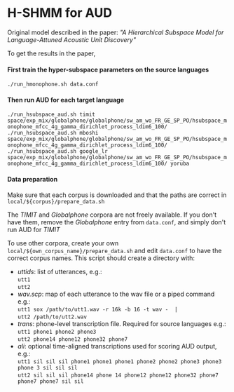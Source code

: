 # H-SHMM for AUD #
Original model described in the paper: *"A Hierarchical Subspace Model for Language-Attuned Acoustic Unit Discovery"*

To get the results in the paper,
#### First train the hyper-subspace parameters on the source languages ####
`./run_hmonophone.sh data.conf`

#### Then run AUD for each target language ####
`./run_hsubspace_aud.sh timit space/exp_mix/globalphone/globalphone/sw_am_wo_FR_GE_SP_PO/hsubspace_monophone_mfcc_4g_gamma_dirichlet_process_ldim6_100/`
`./run_hsubspace_aud.sh mboshi space/exp_mix/globalphone/globalphone/sw_am_wo_FR_GE_SP_PO/hsubspace_monophone_mfcc_4g_gamma_dirichlet_process_ldim6_100/`
`./run_hsubspace_aud.sh google_lr space/exp_mix/globalphone/globalphone/sw_am_wo_FR_GE_SP_PO/hsubspace_monophone_mfcc_4g_gamma_dirichlet_process_ldim6_100/ yoruba`

#### Data preparation ###
Make sure that each corpus is downloaded and that the paths are correct in `local/${corpus}/prepare_data.sh`

The *TIMIT* and *Globalphone* corpora are not freely available. If you don't have them, remove the *Globalphone* entry from `data.conf`, and simply don't run AUD for *TIMIT*

To use other corpora, create your own `local/${own_corpus_name}/prepare_data.sh`
and edit `data.conf` to have the correct corpus names.
This script should create a directory with:
- *uttids*: list of utterances, e.g.:  
`utt1`  
`utt2`
- *wav.scp*: map of each utterance to the wav file or a piped command e.g.:  
`utt1 sox /path/to/utt1.wav -r 16k -b 16 -t wav -  |`  
`utt2 /path/to/utt2.wav`
- *trans*: phone-level transcription file. Required for source languages e.g.:  
`utt1 phone1 phone2 phone3`  
`utt2 phone14 phone12 phone32 phone7`
- *ali*: optional time-aligned transcriptions used for scoring AUD output, e.g.:  
`utt1 sil sil sil phone1 phone1 phone1 phone2 phone2 phone3 phone3 phone 3 sil sil sil`  
`utt2 sil sil sil phone14 phone 14 phone12 phone12 phone32 phone7 phone7 phone7 sil sil`
